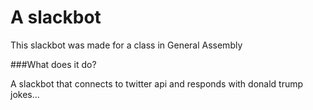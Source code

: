 # A slackbot 

This slackbot was made for a class in General Assembly

###What does it do?

A slackbot that connects to twitter api and responds with donald trump jokes...





